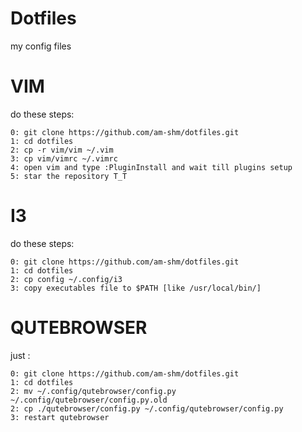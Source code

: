 # Dotfiles
my config files

# VIM
do these steps:

	0: git clone https://github.com/am-shm/dotfiles.git
	1: cd dotfiles
	2: cp -r vim/vim ~/.vim
	3: cp vim/vimrc ~/.vimrc 
	4: open vim and type :PluginInstall and wait till plugins setup
	5: star the repository T_T

# I3
do these steps:
	
	0: git clone https://github.com/am-shm/dotfiles.git
	1: cd dotfiles
	2: cp config ~/.config/i3 
	3: copy executables file to $PATH [like /usr/local/bin/]

# QUTEBROWSER
just :
	
	0: git clone https://github.com/am-shm/dotfiles.git
	1: cd dotfiles
	2: mv ~/.config/qutebrowser/config.py ~/.config/qutebrowser/config.py.old
	2: cp ./qutebrowser/config.py ~/.config/qutebrowser/config.py
	3: restart qutebrowser
